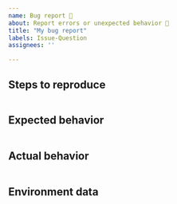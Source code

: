 ```yaml
---
name: Bug report 🐛
about: Report errors or unexpected behavior 🤔
title: "My bug report"
labels: Issue-Question
assignees: ''

---
```

<!--

For Windows PowerShell 5.1 issues, suggestions, or feature requests please use the following link instead:
Windows PowerShell [UserVoice](https://windowsserver.uservoice.com/forums/301869-powershell)

This repository is **ONLY** for PowerShell Core 6 and PowerShell 7+ issues.

- Make sure you are able to repro it on the [latest released version](https://github.com/PowerShell/PowerShell/releases)
- Search the existing issues.
- Refer to the [FAQ](https://github.com/PowerShell/PowerShell/blob/master/docs/FAQ.md).
- Refer to the [known issues](https://docs.microsoft.com/powershell/scripting/whats-new/known-issues-ps6).

-->

## Steps to reproduce

```powershell

```

## Expected behavior

```none

```

## Actual behavior

```none

```

## Environment data

<!-- provide the output of $PSVersionTable -->

```none

```
